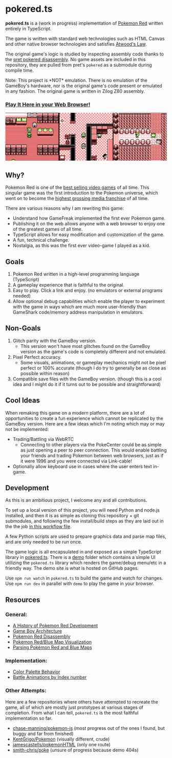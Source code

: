 # pokered.ts

**pokered.ts** is a (work in progress) implementation of [Pokemon Red](https://en.wikipedia.org/wiki/Pok%C3%A9mon_Red,_Blue,_and_Yellow) written entirely in TypeScript.

The game is written with standard web technologies such as HTML Canvas and other native browser technologies
and satisfies [Atwood's Law](https://en.wiktionary.org/wiki/Atwood%27s_Law).

The original game's logic is studied by inspecting assembly code thanks to the [pret pokered disassembly](https://github.com/pret/pokered). No game assets are included in this repository, they are pulled from pret's `pokered` as a submodule during compile time.

Note: This project is \*NOT\* emulation. There is no emulation of the GameBoy's hardware, nor is the original game's code present or emulated in any fashion. The original game is written in Zilog Z80
assembly.

### [Play It Here in your Web Browser!](https://mattbruv.github.io/pokered.ts/)

![](./demo/public/images/screenshot.png)

## Why?

Pokemon Red is one of the [best selling video games](https://en.wikipedia.org/wiki/List_of_best-selling_video_games) of all time.
This singular game was the first introduction to the Pokemon universe, which went on to become the [highest grossing media franchise](https://en.wikipedia.org/wiki/List_of_highest-grossing_media_franchises) of all time.

There are various reasons why I am rewriting this game:

- Understand how GameFreak implemented the first ever Pokemon game.
- Publishing it on the web allows anyone with a web browser to enjoy one of the greatest games of all time.
- TypeScript allows for easy modification and customization of the game.
- A fun, technical challenge.
- Nostalgia, as this was the first ever video-game I played as a kid.

## Goals

1. Pokemon Red written in a high-level programming language (TypeScript)
2. A gameplay experience that is faithful to the original.
3. Easy to play. Click a link and enjoy. (no emulators or external programs needed)
4. Allow optional debug capabilities which enable the player to experiment with the game in ways which are much more user-friendly than GameShark code/memory address manipulation in emulators.

## Non-Goals

1. Glitch parity with the GameBoy version.
   - This version won't have most glitches found on the GameBoy version as the game's code is completely different and not emulated.
2. Pixel Perfect accuracy.
   - Some visuals, animations, or gameplay mechanics might not be pixel perfect or 100% accurate (though I do try to generally be as close as possible within reason)
3. Compatible save files with the GameBoy version. (though this is a cool idea and I might do it if it turns out to be possible and straightforward)

## Cool Ideas

When remaking this game on a modern platform, there are a lot of opportunities to create a fun experience which cannot be replicated by the GameBoy version. Here are a few ideas which I'm noting which may or may not be implemented:

- Trading/Battling via WebRTC
  - Connecting to other players via the PokeCenter could be as simple as just opening a peer to peer connection. This would enable battling your friends and trading Pokemon between web browsers, just as if it were 1996 and you were connected via Link-cable!
- Optionally allow keyboard use in cases where the user enters text in-game.

## Development

As this is an ambitious project, I welcome any and all contributions.

To set up a local version of this project, you will need Python and node.js installed,
and then it is as simple as cloning this repository + git submodules, and following the few install/build steps as they are laid out in the the job [in this workflow file](./.github/workflows/deploy.yml).

A few Python scripts are used to prepare graphics data and parse map files, and are only needed to be run once.

The game logic is all encapsulated in and exposed as a simple TypeScript library in [pokered.ts](./pokered.ts/).
There is a [demo](./demo/) folder which contains a simple UI utilizing the `pokered.ts` library which renders the game/debug menu/etc in a friendly way.
The demo site is what is hosted on GitHub pages.

Use `npm run watch` in `pokered.ts` to build the game and watch for changes.
Use `npm run dev` in parallel with `demo` to play the game in your browser.

## Resources

### General:

- [A History of Pokemon Red Development](https://www.youtube.com/watch?v=DaUHU2I-haA)
- [Game Boy Architecture](https://www.copetti.org/writings/consoles/game-boy/)
- [Pokemon Red Disassembly](https://github.com/pret/pokered)
- [Pokemon Red/Blue Map Visualization](https://blog.vjeux.com/2023/project/pokemon-red-blue-map.html)
- [Parsing Pokémon Red and Blue Maps](https://www.peterhajas.com/blog/pokemon_rb_map_parsing/)

### Implementation:

- [Color Palette Behavior](<https://bulbapedia.bulbagarden.net/wiki/Color_palette_(Generations_I%E2%80%93II)>)
- [Battle Animations by Index number](https://bulbapedia.bulbagarden.net/wiki/List_of_battle_animations_by_index_number_in_Generation_I)

### Other Attempts:

Here are a few repositories where others have attempted to recreate the game, all of which are mostly just prototypes at various stages of completion.
From what I can tell, `pokered.ts` is the most faithful implementation so far.

- [chase-manning/pokemon-js](https://github.com/chase-manning/pokemon-js) (most progress out of the ones I found, but buggy and far from finished)
- [KentGrigo/Pokemon](https://github.com/KentGrigo/Pokemon) (visually different, crude)
- [jamescastells/pokemonHTML](https://github.com/jamescastells/pokemonHTML) (only one route)
- [smith-chris/poke](https://github.com/smith-chris/poke) (unsure of progress because demo 404s)
